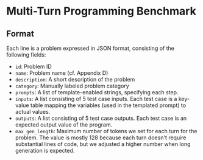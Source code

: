 # Multi-Turn Programming Benchmark


## Format

Each line is a problem expressed in JSON format, consisting of the following fields:

* `id`: Problem ID
* `name`: Problem name (cf. Appendix D)
* `description`: A short description of the problem
* `category`: Manually labeled problem category
* `prompts`: A list of template-enabled strings, specifying each step.
* `inputs`: A list consisting of 5 test case inputs. Each test case is a key-value table mapping the variables (used in the templated prompt) to actual values.
* `outputs`: A list consisting of 5 test case outputs. Each test case is an expected output value of the program.
* `max_gen_length`: Maximum number of tokens we set for each turn for the problem. The value is  mostly 128 because each turn doesn't require substantial lines of code, but we adjusted a higher number when long generation is expected.
